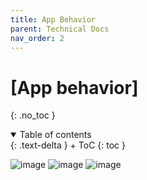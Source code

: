 ```yaml
---
title: App Behavior
parent: Technical Docs
nav_order: 2
---
```



# [App behavior]
{: .no_toc }

<details open markdown="block">
{: .text-delta }
<summary>Table of contents</summary>
+ ToC
{: toc }
</details>


 ![image](https://github.com/elifgidis/projekt/assets/154848427/f8034ac5-51c6-4e50-b80b-d6bf9de0a8ec)
 ![image](https://github.com/elifgidis/projekt/assets/154848427/9443fd98-71fb-428f-8990-17179b2773ba)
 ![image](https://github.com/elifgidis/projekt/assets/154848427/d784854f-e630-49f8-9f7d-9f86e154be6b)


